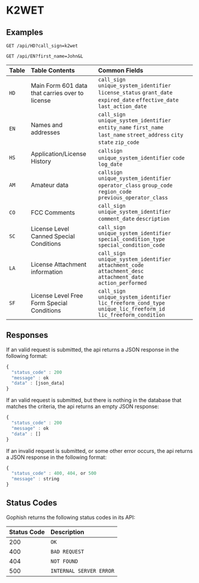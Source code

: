 # K2WET


## Examples

```http
GET /api/HD?call_sign=k2wet
```
```http
GET /api/EN?first_name=John&L
```

| Table | Table Contents | Common Fields
| :--- | :--- | :--- |
| `HD` | Main Form 601 data that carries over to license  | `call_sign` `unique_system_identifier` `license_status` `grant_date` `expired_date` `effective_date` `last_action_date`|
| `EN` | Names and addresses | `call_sign` `unique_system_identifier` `entity_name` `first_name` `last_name` `street_address` `city` `state` `zip_code`|
| `HS` | Application/License History  | `callsign` `unique_system_identifier` `code` `log_date` |
| `AM` | Amateur data  | `callsign` `unique_system_identifier` `operator_class` `group_code` `region_code` `previous_operator_class`|
| `CO` | FCC Comments  | `call_sign` `unique_system_identifier` `comment_date` `description` |
| `SC` | License Level Canned Special Conditions  | `call_sign` `unique_system_identifier` `special_condition_type` `special_condition_code` |
| `LA` | License Attachment information | `call_sign` `unique_system_identifier` `attachment_code` `attachment_desc` `attachment_date` `action_performed` |
| `SF` | License Level Free Form Special Conditions  | `call_sign` `unique_system_identifier` `lic_freeform_cond_type` `unique_lic_freeform_id` `lic_freeform_condition` |

## Responses
If an valid request is submitted, the api returns a JSON response in the following format:
```javascript
{
  "status_code" : 200
  "message" : ok
  "data" : [json_data]
}
```
If an valid request is submitted, but there is nothing in the database that matches the criteria, the api returns an empty JSON response:
```javascript
{
  "status_code" : 200
  "message" : ok
  "data" : []
}
```

If an invalid request is submitted, or some other error occurs, the api returns a JSON response in the following format:

```javascript
{
  "status_code" : 400, 404, or 500
  "message" : string
}
```

## Status Codes

Gophish returns the following status codes in its API:

| Status Code | Description |
| :--- | :--- |
| 200 | `OK` |
| 400 | `BAD REQUEST` |
| 404 | `NOT FOUND` |
| 500 | `INTERNAL SERVER ERROR` |
